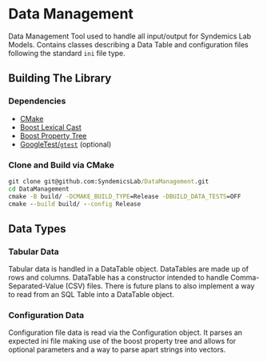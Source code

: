 # Data Management

Data Management Tool used to handle all input/output for Syndemics Lab Models. Contains classes describing a Data Table and configuration files following the standard `ini` file type.

## Building The Library

### Dependencies

- [CMake](https://cmake.org/)
- [Boost Lexical Cast](https://www.boost.org/doc/libs/1_36_0/libs/conversion/lexical_cast.htm)
- [Boost Property Tree](https://www.boost.org/doc/libs/1_81_0/doc/html/property_tree.html)
- [GoogleTest/`gtest`](https://github.com/google/googletest) (optional)

### Clone and Build via CMake

```bat
git clone git@github.com:SyndemicsLab/DataManagement.git
cd DataManagement
cmake -B build/ -DCMAKE_BUILD_TYPE=Release -DBUILD_DATA_TESTS=OFF
cmake --build build/ --config Release
```

## Data Types

### Tabular Data

Tabular data is handled in a DataTable object. DataTables are made up of rows and columns. DataTable has a constructor intended to handle Comma-Separated-Value (CSV) files. There is future plans to also implement a way to read from an SQL Table into a DataTable object.

### Configuration Data

Configuration file data is read via the Configuration object. It parses an expected ini file making use of the boost property tree and allows for optional parameters and a way to parse apart strings into vectors.
